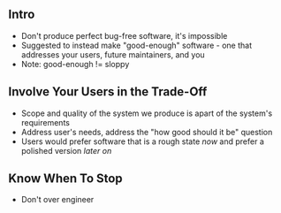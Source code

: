 ## Intro
* Don't produce perfect bug-free software, it's impossible
* Suggested to instead make "good-enough" software - one that addresses your users, future maintainers, and you
* Note: good-enough != sloppy
## Involve Your Users in the Trade-Off
* Scope and quality of the system we produce is apart of the system's requirements
* Address user's needs, address the "how good should it be" question
* Users would prefer software that is a rough state *now* and prefer a polished version *later on*
## Know When To Stop
* Don't over engineer
